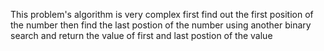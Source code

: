 This problem's algorithm is very complex
first find out the first position of the number
then find the last postion of the number using another binary search and return the value of first and last postion of the value